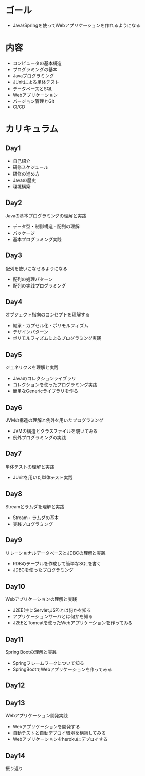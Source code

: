 # ゴール

* Java/Springを使ってWebアプリケーションを作れるようになる

# 内容

* コンピュータの基本構造
* プログラミングの基本
* Javaプログラミング
* JUnitによる単体テスト
* データベースとSQL
* Webアプリケーション
* バージョン管理とGit
* CI/CD

# カリキュラム

## Day1 

* 自己紹介
* 研修スケジュール
* 研修の進め方
* Javaの歴史
* 環境構築

## Day2

Javaの基本プログラミングの理解と実践

* データ型・制御構造・配列の理解
* パッケージ
* 基本プログラミング実践

## Day3

配列を使いこなせるようになる

* 配列の処理パターン
* 配列の実践プログラミング

## Day4

オブジェクト指向のコンセプトを理解する

* 継承・カプセル化・ポリモルフィズム
* デザインパターン
* ポリモルフィズムによるプログラミング実践

## Day5

ジェネリクスを理解と実践

* Javaのコレクションライブラリ
* コレクションを使ったプログラミング実践
* 簡単なGenericライブラリを作る

## Day6

JVMの構造の理解と例外を用いたプログラミング

* JVMの構造とクラスファイルを覗いてみる
* 例外プログラミングの実践

## Day7

単体テストの理解と実践

* JUnitを用いた単体テスト実践

## Day8

Streamとラムダを理解と実践

* Stream・ラムダの基本
* 実践プログラミング

## Day9

リレーショナルデータベースとJDBCの理解と実践
 
* RDBのテーブルを作成して簡単なSQLを書く
* JDBCを使ったプログラミング

## Day10

Webアプリケーションの理解と実践

* J2EE(主にServlet,JSP)とは何かを知る
* アプリケーションサーバとは何かを知る
* J2EEとTomcatを使ったWebアプリケーションを作ってみる

## Day11

Spring Bootの理解と実践

* Springフレームワークについて知る
* SpringBootでWebアプリケーションを作ってみる

## Day12
## Day13

Webアプリケーション開発実践

* Webアプリケーションを開発する
* 自動テストと自動デプロイ環境を構築してみる
* Webアプリケーションをherokuにデプロイする

## Day14

振り返り
